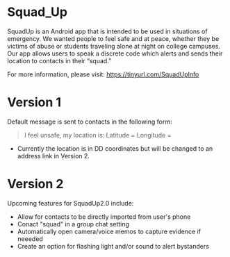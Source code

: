 # Squad_Up
SquadUp is an Android app that is intended to be used in situations of emergency. We wanted people to feel safe and at peace, whether they be victims of abuse or students traveling alone at night on college campuses. Our app allows users to speak a discrete code which alerts and sends their location to contacts in their “squad.” 

For more information, please visit:
https://tinyurl.com/SquadUpInfo

# Version 1
 Default message is sent to contacts in the following form:
 > I feel unsafe, my location is: Latitude = <latitude> Longitude = <longitude>
* Currently the location is in DD coordinates but will be changed to an address link in Version 2.
	
# Version 2
Upcoming features for SquadUp2.0 include:
- Allow for contacts to be directly imported from user's phone
- Conact "squad" in a group chat setting
- Automatically open camera/voice memos to capture evidence if neeeded
- Create an option for flashing light and/or sound to alert bystanders



